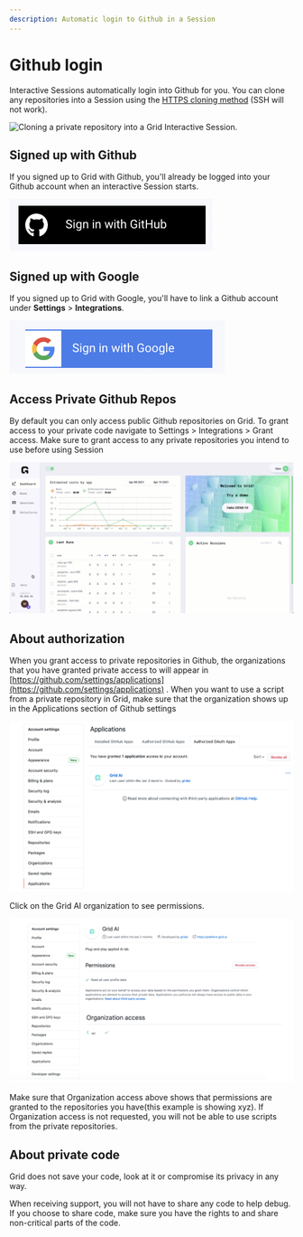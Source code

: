 ```yaml
---
description: Automatic login to Github in a Session
---
```


# Github login

Interactive Sessions automatically login into Github for you. You can clone any repositories into a Session using the [HTTPS cloning method](https://docs.github.com/en/github/creating-cloning-and-archiving-repositories/cloning-a-repository#cloning-a-repository-using-the-command-line) \(SSH will not work\).

![Cloning a private repository into a Grid Interactive Session.](../../.gitbook/assets/git_clone_private_repo.gif)

## Signed up with Github

If you signed up to Grid with Github, you'll already be logged into your Github account when an interactive Session starts.

![](../../.gitbook/assets/image%20%28147%29.png)

## Signed up with Google

If you signed up to Grid with Google, you'll have to link a Github account under **Settings** &gt; **Integrations**.

![](../../.gitbook/assets/image%20%28121%29.png)

## Access Private Github Repos

By default you can only access public Github repositories on Grid. To grant access to your private code navigate to Settings &gt; Integrations &gt; Grant access. Make sure to grant access to any private repositories you intend to use before using Session

![](../../.gitbook/assets/github.gif)

## About authorization

When you grant access to private repositories in Github, the organizations that you have granted private access to will appear in [https://github.com/settings/applications](https://github.com/settings/applications) . When you want to use a script from a private repository in Grid, make sure that the organization shows up in the Applications section of Github settings

![Settings-&amp;gt;Applications](../../.gitbook/assets/screen-shot-2021-05-20-at-4.16.45-pm.png)

Click on the Grid AI organization to see permissions.

![](../../.gitbook/assets/screen-shot-2021-05-20-at-5.00.49-pm.png)

Make sure that Organization access above shows that permissions are granted to the repositories you have\(this example is showing xyz\). If Organization access is not requested, you will not be able to use scripts from the private repositories.

## About private code

Grid does not save your code, look at it or compromise its privacy in any way.

When receiving support, you will not have to share any code to help debug. If you choose to share code, make sure you have the rights to and share non-critical parts of the code.

